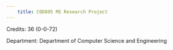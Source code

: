 ```yaml
---
    title: COD895 MS Research Project
---
```

Credits: 36 (0-0-72)

Department: Department of Computer Science and Engineering

